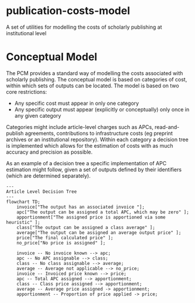 # publication-costs-model
A set of utilities for modelling the costs of scholarly publishing at institutional level

# Conceptual Model

The PCM provides a standard way of modelling the costs associated with scholarly publishing. 
The conceptual model is based on categories of cost, within which sets of outputs can be located.
The model is based on two core restrictions:

* Any specific cost must appear in only one category
* Any specific output must appear (explicitly or conceptually) only once in any given category

Categories might include article-level charges such as APCs, read-and-publish agreements, contributions to
infrastructure costs (eg preprint archives or an institutional repository). Within each category a decision
tree is implemented which allows for the estimation of costs with as much accuracy and precision as possible.

As an example of a decision tree a specific implementation of APC estimation might follow, given a set of
outputs defined by their identifiers (which are determined separately).

```mermaid
---
Article Level Decision Tree
---
flowchart TD;
    invoice["The output has an associated invoice "];
    apc["The output can be assigned a total APC, which may be zero" ];
    apportionment["The assigned price is apportioned via some heuristic" ];
    class["The output can be assigned a class average" ];
    average["The output can be assigned an average output price" ];
    price["The final calculated price" ];
    no_price["No price is assigned" ];
    
    invoice -- No invoice known --> apc;
    apc -- No APC assignable --> class;
    class -- No class assignable --> average;
    average -- Average not applicable --> no_price;
    invoice -- Invoiced price known --> price;
    apc -- Total APC assigned --> apportionment;
    class -- Class price assigned --> apportionment;
    average -- Average price assigned -> apportionment;
    apportionment -- Proportion of price applied -> price;
```
